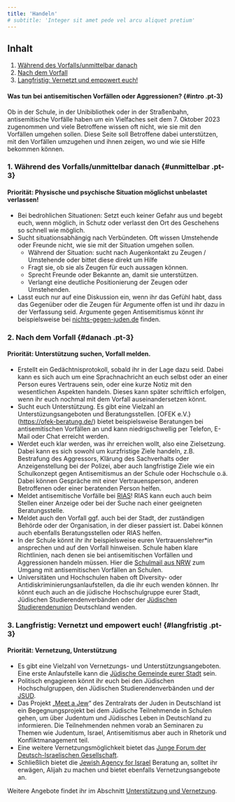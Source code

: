 ```yaml
---
title: 'Handeln'
# subtitle: 'Integer sit amet pede vel arcu aliquet pretium'
---
```


## Inhalt
1. [Während des Vorfalls/unmittelbar danach](#unmittelbar)
2. [Nach dem Vorfall](#danach)
3. [Langfristig: Vernetzt und empowert euch!](#langfristig)

#### Was tun bei antisemitischen Vorfällen oder Aggressionen? {#intro .pt-3}

Ob in der Schule, in der Unibibliothek oder in der Straßenbahn, antisemitische Vorfälle haben um ein Vielfaches seit dem 7. Oktober 2023 zugenommen und viele Betroffene wissen oft nicht, wie sie mit den Vorfällen umgehen sollen. Diese Seite soll Betroffene dabei unterstützen, mit den Vorfällen umzugehen und ihnen zeigen, wo und wie sie Hilfe bekommen können. 


### 1. Während des Vorfalls/unmittelbar danach {#unmittelbar .pt-3}

#### Priorität: Physische und psychische Situation möglichst unbelastet verlassen!

* Bei bedrohlichen Situationen: Setzt euch keiner Gefahr aus und begebt euch, wenn möglich, in Schutz oder verlasst den Ort des Geschehens so schnell wie möglich. 
* Sucht situationsabhängig nach Verbündeten. Oft wissen Umstehende oder Freunde nicht, wie sie mit der Situation umgehen sollen. 
    * Während der Situation: sucht nach Augenkontakt zu Zeugen / Umstehende oder bittet diese direkt um Hilfe
    * Fragt sie, ob sie als Zeugen für euch aussagen können. 
    * Sprecht Freunde oder Bekannte an, damit sie unterstützen.
    * Verlangt eine deutliche Positionierung der Zeugen oder Umstehenden.
* Lasst euch nur auf eine Diskussion ein, wenn ihr das Gefühl habt, dass das Gegenüber oder die Zeugen für Argumente offen ist und ihr dazu in der Verfassung seid. Argumente gegen Antisemitismus könnt ihr beispielsweise bei [nichts-gegen-juden.de](https://nichts-gegen-juden.de/) finden.


### 2. Nach dem Vorfall {#danach .pt-3}

#### Priorität: Unterstützung suchen, Vorfall melden. 

* Erstellt ein Gedächtnisprotokoll, sobald ihr in der Lage dazu seid. Dabei kann es sich auch um eine Sprachnachricht an euch selbst oder an einer Person eures Vertrauens sein, oder eine kurze Notiz mit den wesentlichen Aspekten handeln. Dieses kann später schriftlich erfolgen, wenn ihr euch nochmal mit dem Vorfall auseinandersetzen könnt. 
* Sucht euch Unterstützung. Es gibt eine Vielzahl an Unterstüzungsangeboten und Beratungsstellen. [OFEK e.V.}(https://ofek-beratung.de/) bietet beispielsweise Beratungen bei antisemitischen Vorfällen an und kann niedrigschwellig per Telefon, E-Mail oder Chat erreicht werden.
* Werdet euch klar werden, was ihr erreichen wollt, also eine Zielsetzung. Dabei kann es sich sowohl um kurzfristige Ziele handeln, z.B. Bestrafung des Aggressors, Klärung des Sachverhalts oder Anzeigenstellung bei der Polizei, aber auch langfristige Ziele wie ein Schulkonzept gegen Antisemitismus an der Schule oder Hochschule o.ä. Dabei können Gespräche mit einer Vertrauensperson, anderen Betroffenen oder einer beratenden Person helfen. 
* Meldet antisemitische Vorfälle bei [RIAS](https://www.report-antisemitism.de/)! RIAS kann euch auch beim Stellen einer Anzeige oder bei der Suche nach einer geeigneten Beratungsstelle. 
* Meldet auch den Vorfall ggf. auch bei der Stadt, der zuständigen Behörde oder der Organisation, in der dieser passiert ist. Dabei können auch ebenfalls Beratungsstellen oder RIAS helfen. 
* In der Schule könnt ihr ihr beispielsweise euren Vertrauenslehrer\*in ansprechen und auf den Vorfall hinweisen. Schule haben klare Richtlinien, nach denen sie bei antisemitischen Vorfällen und Aggressionen handeln müssen. Hier die [Schulmail aus NRW](https://schulministerium.nrw/antisemitismus) zum Umgang mit antisemitischen Vorfällen an Schulen.
* Universitäten und Hochschulen haben oft Diversity- oder Antidiskriminierungsanlaufstellen, da die ihr euch wenden können. Ihr könnt euch auch an die jüdische Hochschulgruppe eurer Stadt, Jüdischen Studierendenverbänden oder der [Jüdischen Studierendenunion](https://www.jsud.de/lokal) Deutschland wenden.


### 3. Langfristig: Vernetzt und empowert euch! {#langfristig .pt-3}

#### Priorität: Vernetzung, Unterstützung

* Es gibt eine Vielzahl von Vernetzungs- und Unterstützungsangeboten. Eine erste Anlaufstelle kann die [Jüdische Gemeinde eurer Stadt](https://www.zentralratderjuden.de/vor-ort/gemeinden/) sein.
* Politisch engagieren könnt ihr euch bei den Jüdischen Hochschulgruppen, den Jüdischen Studierendenverbänden und der [JSUD](https://www.jsud.de/ueber-uns).
* Das Projekt „[Meet a Jew](https://www.zentralratderjuden.de/angebote/begegnung-dialog/meet-a-jew/)“ des Zentralrats der Juden in Deutschland ist ein Begegnungsprojekt bei dem Jüdische Teilnehmende in Schulen gehen, um über Judentum und Jüdisches Leben in Deutschland zu informieren. Die Teilnehmenden nehmen vorab an Seminaren zu Themen wie Judentum, Israel, Antisemitismus aber auch in Rhetorik und Konfliktmanagement teil.
* Eine weitere Vernetzungsmöglichkeit bietet das [Junge Forum der Deutsch-Israelischen Gesellschaft](https://www.deutsch-israelische-gesellschaft.de/junges-forum/jufo-vor-ort/).
* Schließlich bietet die [Jewish Agency for Israel](https://www.jewishagency.org/de/) Beratung an, solltet ihr erwägen, Alijah zu machen und bietet ebenfalls Vernetzungsangebote an.


Weitere Angebote findet ihr im Abschnitt [Unterstützung und Vernetzung](vernetzen). 
